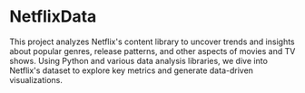 # NetflixData
This project analyzes Netflix's content library to uncover trends and insights about popular genres, release patterns, and other aspects of movies and TV shows. Using Python and various data analysis libraries, we dive into Netflix's dataset to explore key metrics and generate data-driven visualizations.
